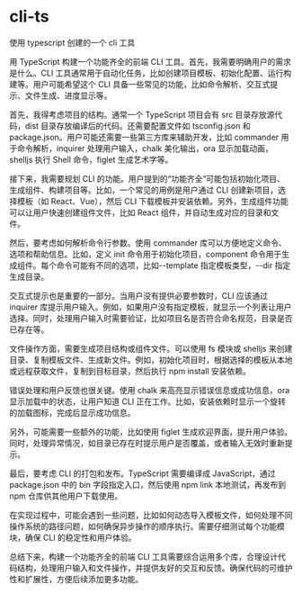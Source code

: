 # cli-ts

使用 typescript 创建的一个 cli 工具

用 TypeScript 构建一个功能齐全的前端 CLI 工具。首先，我需要明确用户的需求是什么。CLI 工具通常用于自动化任务，比如创建项目模板、初始化配置、运行构建等。用户可能希望这个 CLI 具备一些常见的功能，比如命令解析、交互式提示、文件生成、进度显示等。

首先，我得考虑项目的结构。通常一个 TypeScript 项目会有 src 目录存放源代码，dist 目录存放编译后的代码。还需要配置文件如 tsconfig.json 和 package.json。用户可能还需要一些第三方库来辅助开发，比如 commander 用于命令解析，inquirer 处理用户输入，chalk 美化输出，ora 显示加载动画，shelljs 执行 Shell 命令，figlet 生成艺术字等。

接下来，我需要规划 CLI 的功能。用户提到的“功能齐全”可能包括初始化项目、生成组件、构建项目等。比如，一个常见的用例是用户通过 CLI 创建新项目，选择模板（如 React、Vue），然后 CLI 下载模板并安装依赖。另外，生成组件功能可以让用户快速创建组件文件，比如 React 组件，并自动生成对应的目录和文件。

然后，要考虑如何解析命令行参数。使用 commander 库可以方便地定义命令、选项和帮助信息。比如，定义 init 命令用于初始化项目，component 命令用于生成组件。每个命令可能有不同的选项，比如--template 指定模板类型，--dir 指定生成目录。

交互式提示也是重要的一部分。当用户没有提供必要参数时，CLI 应该通过 inquirer 库提示用户输入。例如，如果用户没有指定模板，就显示一个列表让用户选择。同时，处理用户输入时需要验证，比如项目名是否符合命名规范，目录是否已存在等。

文件操作方面，需要生成项目结构或组件文件。可以使用 fs 模块或 shelljs 来创建目录、复制模板文件、生成新文件。例如，初始化项目时，根据选择的模板从本地或远程获取文件，复制到目标目录，然后执行 npm install 安装依赖。

错误处理和用户反馈也很关键。使用 chalk 来高亮显示错误信息或成功信息，ora 显示加载中的状态，让用户知道 CLI 正在工作。比如，安装依赖时显示一个旋转的加载图标，完成后显示成功信息。

另外，可能需要一些额外的功能，比如使用 figlet 生成欢迎界面，提升用户体验。同时，处理异常情况，如目录已存在时提示用户是否覆盖，或者输入无效时重新提示。

最后，要考虑 CLI 的打包和发布。TypeScript 需要编译成 JavaScript，通过 package.json 中的 bin 字段指定入口，然后使用 npm link 本地测试，再发布到 npm 仓库供其他用户下载使用。

在实现过程中，可能会遇到一些问题，比如如何动态导入模板文件，如何处理不同操作系统的路径问题，如何确保异步操作的顺序执行。需要仔细测试每个功能模块，确保 CLI 的稳定性和用户体验。

总结下来，构建一个功能齐全的前端 CLI 工具需要综合运用多个库，合理设计代码结构，处理用户输入和文件操作，并提供友好的交互和反馈。确保代码的可维护性和扩展性，方便后续添加更多功能。
